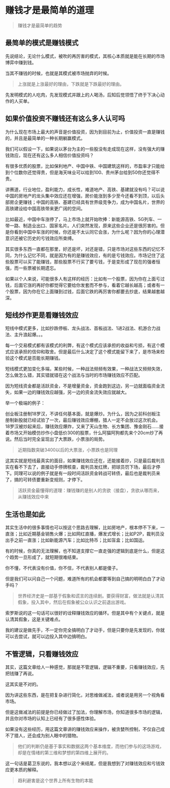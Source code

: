 # 赚钱才是最简单的道理

> 赚钱才是最简单的趋势

## 最简单的模式是赚钱模式

先说结论，无论什么模式，被吹的再厉害的模式，其核心本质就是能在长期的市场博弈中赚到钱。

当其不赚钱的时候，也就是其模式被市场抛弃的时候。

> 上涨就是上涨最好的理由，下跌就是下跌最好的理由。

先发明模式的人吃肉，先发现模式并跟上的人喝汤，后知后觉领悟了终于下决心动作的人买单。

## 如果价值投资不赚钱还有这么多人认可吗

为什么现在市场上最大的声音是价值投资，因为到目前为止，价值投资一直是赚钱的，并且是最简单的一种长期躺赢模式。

我们可以假设一下，如果说以茅台为主的一些股没有走成现在这样，没有强大的赚钱效应，现在还有这么多人相信价值投资吗？

有很多优质的股票，比如保利地产、中国中铁、中国建筑这样的，市盈率才只能给到个位数你还觉得贵，但是海天味业可以给到100、贵州茅台给到50你还觉得不贵。

讲赛道，行业地位，盈利能力，成长性，难道地产、高铁、基建就没有吗？可以说中国的房地产的龙头集中效应还在增强，房价能涨到多少至今还看不到顶，以后头部房企更赚钱；中国的高铁、基建已经具有世界级竞争力，成为中国名片，世界的高铁建设给中国高铁带来更广阔的空间。

比如最近，中国中车涨停了，马上市场上就开始吹捧：新能源高铁、5G列车、一带一路、制造业出口、国家名片。人们突然发现，原来这些企业还是很厉害的。但是你看到中国中车涨的时候，你还是不太认同它会涨，为什么呢？因为你的心理潜意识还被它历史的亏钱效应所束缚。

其实很多东西一直都在那里，好还是坏，对还是错，只是市场对这些东西的记忆不同，为什么记忆不同，就是因为有的是赚钱效应，有的是亏钱效应。市场记住了这些股票可以买了能赚钱，那些股票不行买了要亏钱，于是变形成了现在的强者恒强，而一些票被长期遗忘。

如果以个人来说，可能很多人有这样的经历：比如有一个股票，因为你在上面亏过钱，后面它涨的再好你都觉得它要给你发套而不参与，看着它越长越高；或者有一个股票，因为你在它上面赚到过钱，后面它跌的再厉害你都要去抄底，结果越套越深。

## 短线炒作更是看赚钱效应

短线中模式更多，比如抄跌停板、龙头战法、首板战法、1进2战法、机游合力战法、主升浪起爆。。。

每一个交易模式都有该模式的利弊，有这个模式应该承担的收益和亏损，有这个模式应该承担的信仰和取舍。但是最后什么决定了这个模式能留下来了，是市场来检验这个模式是否能长期赚钱。

短线模式更加变化多端，某些时候，一种战法频频有效果，一种战法又频频失效，怎么做怎么错，其实错就错在这个战法与当时的市场赚钱效应不匹配。

因为短线资金都是活跃资金，不是增量资金，资金跑到这边，另一边就面临资金流失，如果一边的赚钱效应越强，另一边的资金流失效应就越大。

举一个极端的例子：

创业板注册制18罗汉，不讲任何基本面，就是爆炒。为什么，因为之前科创板注册制新股就已经试验了一次，最后赚钱效应爆棚，猎人一定不会放过这次机会。18罗汉被炒起来后，赚钱效应爆炸，又来了天山生物、长方集团、豫金刚石……接着市场又开始模仿炒作小盘低价300的股票，什么阿猫阿狗都先来个20cm炒了再说。然后当时完全呈现出了大票跌，小票涨的局势。

> 近期指数突破3400以后的大票涨，小票跌也是同理

这其实就是短线最真实的面目，如果赚钱效应还在，还能接着炒，只是最后裁判员实在看不下去了，直接动手停牌核查，裁判员发红牌，把球员罚下场，最后才停下。同理可以说的例子就是有一段时间活跃资金转战可转债，最后也是裁判员来了，搞的可转债要重新变规则，才停下。

> 活跃资金最懂得的道理：赚钱赚的是别人的贪欲（接盘），贪欲从哪而来，从赚钱效应中来

## 生活也是如此

其实生活中的很多事情也可以按这个思路去理解，比如房地产，根本停不下来，一直涨；比如近期基金销售火爆；比如网红直播，爆发式增长；比如P2P，裁判员没出手之前一直涨；比如新能源汽车；比如比特币；比如盲盒；比如国运。

有的时候，你真的无法理解，也不知道支撑它一直走强的逻辑到底是什么，但是这个趋势一旦形成了，就短期很难结束。

你不懂，不代表没有价值，你不信，不代表别人都是傻子。

但是我们可以问自己一个问题，难道所有的机会都要等到自己搞的明明白白了才动手吗？

> 世界经济史是一部基于假象和谎言的连续剧。要获得财富，做法就是认清其假象，投入其中，然后在假象被公众认识之前退出游戏。

索罗斯说的这一句话可以很好的诠释赚钱效应的循环。但是其中有个关键点，就是认清其假象，这是关键难点。

我的建议是做先手，不一定你完全搞明白了才动手，但是只要你是先发现的，你就可以去尝试，就可以边投入其中边搞明白。

## 不管逻辑，只看赚钱效应

其实，这篇文章给人一种感觉，那就是不管逻辑，逻辑不重要，只看赚钱效应，先把钱赚了再说。

这其实是不对的。

因为讲这些东西，是在把复杂进行简化，对思维做减法，或者说是用另一个视角看市场。

但是这做减法的前提是你已经做过了加法，你理解市场，你知道很多市场的逻辑，并且你对市场的认知上已经有了很多感性体验。

如果没有这些经历，用这篇文章讲的赚钱效应来操作，被贪婪所控制，不仅自己成不了猎人，还会成为别人眼中的猎物。

> 他们的判断仍是基于事实和数据这两个基本维度，而他们参与的这场游戏，却是在情绪的第三维和梦想的第四维上展开的。

这一句话是葛卫东说的，我本想以这个来结尾，但是我想到了对赚钱效应和亏钱效应更本质的解释。

> 趋利避害是这个世界上所有生物的本能